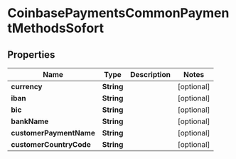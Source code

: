 
# CoinbasePaymentsCommonPaymentMethodsSofort

## Properties
Name | Type | Description | Notes
------------ | ------------- | ------------- | -------------
**currency** | **String** |  |  [optional]
**iban** | **String** |  |  [optional]
**bic** | **String** |  |  [optional]
**bankName** | **String** |  |  [optional]
**customerPaymentName** | **String** |  |  [optional]
**customerCountryCode** | **String** |  |  [optional]



